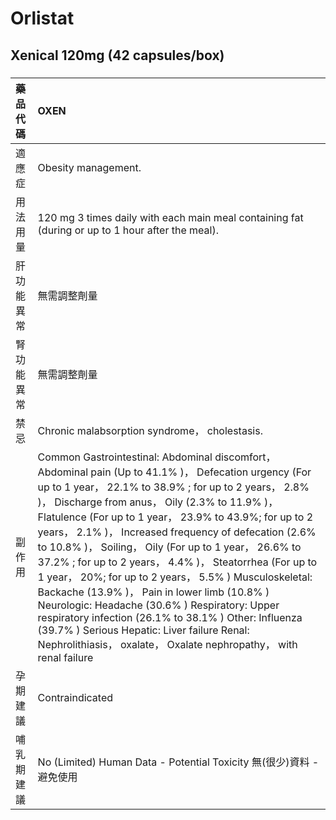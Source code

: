 # Orlistat

## Xenical 120mg (42 capsules/box)

##### 

| 藥品代碼   | OXEN                                                                                                                                                                                                                                                                                                                                                                                                                                                                                                                                                                                                                                                                                                                                                                                                |
|:-----------|:----------------------------------------------------------------------------------------------------------------------------------------------------------------------------------------------------------------------------------------------------------------------------------------------------------------------------------------------------------------------------------------------------------------------------------------------------------------------------------------------------------------------------------------------------------------------------------------------------------------------------------------------------------------------------------------------------------------------------------------------------------------------------------------------------|
| 適應症     | Obesity management.                                                                                                                                                                                                                                                                                                                                                                                                                                                                                                                                                                                                                                                                                                                                                                                 |
| 用法用量   | 120 mg 3 times daily with each main meal containing fat (during or up to 1 hour after the meal).                                                                                                                                                                                                                                                                                                                                                                                                                                                                                                                                                                                                                                                                                                    |
| 肝功能異常 | 無需調整劑量                                                                                                                                                                                                                                                                                                                                                                                                                                                                                                                                                                                                                                                                                                                                                                                        |
| 腎功能異常 | 無需調整劑量                                                                                                                                                                                                                                                                                                                                                                                                                                                                                                                                                                                                                                                                                                                                                                                        |
| 禁忌       | Chronic malabsorption syndrome， cholestasis.                                                                                                                                                                                                                                                                                                                                                                                                                                                                                                                                                                                                                                                                                                                                                       |
| 副作用     | Common Gastrointestinal: Abdominal discomfort， Abdominal pain (Up to 41.1% )， Defecation urgency (For up to 1 year， 22.1% to 38.9% ; for up to 2 years， 2.8% )， Discharge from anus， Oily (2.3% to 11.9% )， Flatulence (For up to 1 year， 23.9% to 43.9%; for up to 2 years， 2.1% )， Increased frequency of defecation (2.6% to 10.8% )， Soiling， Oily (For up to 1 year， 26.6% to 37.2% ; for up to 2 years， 4.4% )， Steatorrhea (For up to 1 year， 20%; for up to 2 years， 5.5% ) Musculoskeletal: Backache (13.9% )， Pain in lower limb (10.8% ) Neurologic: Headache (30.6% ) Respiratory: Upper respiratory infection (26.1% to 38.1% ) Other: Influenza (39.7% ) Serious Hepatic: Liver failure Renal: Nephrolithiasis， oxalate， Oxalate nephropathy， with renal failure |
| 孕期建議   | Contraindicated                                                                                                                                                                                                                                                                                                                                                                                                                                                                                                                                                                                                                                                                                                                                                                                     |
| 哺乳期建議 | No (Limited) Human Data - Potential Toxicity 無(很少)資料 - 避免使用                                                                                                                                                                                                                                                                                                                                                                                                                                                                                                                                                                                                                                                                                                                                |

